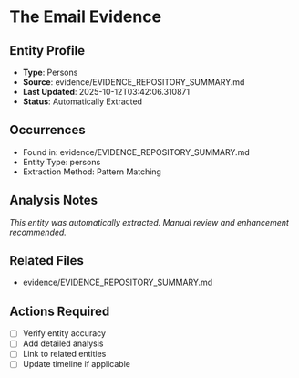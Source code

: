 # The Email Evidence

## Entity Profile
- **Type**: Persons
- **Source**: evidence/EVIDENCE_REPOSITORY_SUMMARY.md
- **Last Updated**: 2025-10-12T03:42:06.310871
- **Status**: Automatically Extracted

## Occurrences
- Found in: evidence/EVIDENCE_REPOSITORY_SUMMARY.md
- Entity Type: persons
- Extraction Method: Pattern Matching

## Analysis Notes
*This entity was automatically extracted. Manual review and enhancement recommended.*

## Related Files
- evidence/EVIDENCE_REPOSITORY_SUMMARY.md

## Actions Required
- [ ] Verify entity accuracy
- [ ] Add detailed analysis
- [ ] Link to related entities
- [ ] Update timeline if applicable
